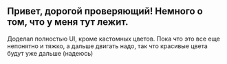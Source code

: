Привет, дорогой проверяющий! Немного о том, что у меня тут лежит. 
---
Доделал полностью UI, кроме кастомных цветов. Пока что
это все еще непонятно и тяжко, а дальше двигать надо, так что 
красивые цвета будут уже дальше (надеюсь)